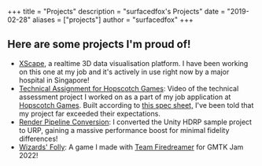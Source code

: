 +++
title = "Projects"
description = "surfacedfox's Projects"
date = "2019-02-28"
aliases = ["projects"]
author = "surfacedfox"
+++

## Here are some projects I'm proud of!
- [XScape](https://axoverse.io/docs/), a realtime 3D data visualisation platform. I have been working on this one at my job and it's actively in use right now by a major hospital in Singapore!
- [Technical Assignment for Hopscotch Games](https://youtu.be/20y3zrsYus4): Video of the technical assessment project I worked on as a part of my job application at [Hopscotch Games](https://www.hopscotchgames.org/). Built according to [this spec sheet,](https://docs.google.com/document/d/1tMqqku5wOYLQ3Es-JAFIMSDDns-QxTBM5_Au68DEmI8/edit) I've been told that my project far exceeded their expectations.
- [Render Pipeline Conversion](https://imgur.com/gallery/7HEnktL): I converted the Unity HDRP sample project to URP, gaining a massive performance boost for minimal fidelity differences!
- [Wizards' Folly](https://teamfiredreamer.itch.io/wizards-gmtk-2022): A game I made with [Team Firedreamer](https://www.firedreamer.com) for GMTK Jam 2022!




